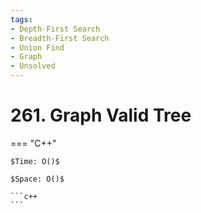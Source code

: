 ```yaml
---
tags:
- Depth-First Search
- Breadth-First Search
- Union Find
- Graph
- Unsolved
---
```



# 261. Graph Valid Tree

=== "C++"

    $Time: O()$

    $Space: O()$

    ```c++
    ```